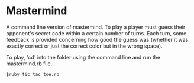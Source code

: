 # Mastermind

A command line version of mastermind. To play a player must guess their opponent's secret code within a certain number of turns. Each turn, some feedback is provided concerning how good the guess was (whether it was exactly correct or just the correct color but in the wrong space). 

To play, 'cd' into the folder using the command line and run the mastermind.rb file. 

	$ruby tic_tac_toe.rb
